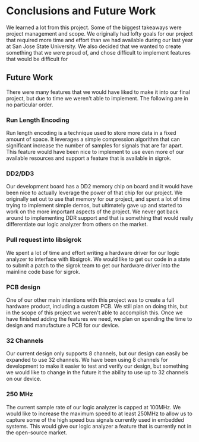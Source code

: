 # Conclusions and Future Work #

We learned a lot from this project. Some of the biggest takeaways were project management and scope. We originally had lofty goals for our project that required more time and effort than we had available during our last year at San Jose State University. We also decided that we wanted to create something that we were proud of, and chose difficult to implement features that would be difficult for 

## Future Work ##

There were many features that we would have liked to make it into our final project, but due to time we weren't able to implement. The following are in no particular order.
 
### Run Length Encoding ###

Run length encoding is a technique used to store more data in a fixed amount of space. It leverages a simple compression algorithm that can significant increase the number of samples for signals that are far apart. This feature would have been nice to implement to use even more of our available resources and support a feature that is available in sigrok.

### DD2/DD3 ###

Our development board has a DD2 memory chip on board and it would have been nice to actually leverage the power of that chip for our project. We originally set out to use that memory for our project, and spent a lot of time trying to implement simple demos, but ultimately gave up and started to work on the more important aspects of the project. We never got back around to implementing DDR support and that is something that would really differentiate our logic analyzer from others on the market.

### Pull request into libsigrok ###

We spent a lot of time and effort writing a hardware driver for our logic analyzer to interface with libsigrok. We would like to get our code in a state to submit a patch to the sigrok team to get our hardware driver into the mainline code base for sigrok. 

### PCB design ###

One of our other main intentions with this project was to create a full hardware product, including a custom PCB. We still plan on doing this, but in the scope of this project we weren't able to accomplish this. Once we have finished adding the features we need, we plan on spending the time to design and manufacture a PCB for our device.

### 32 Channels ###

Our current design only supports 8 channels, but our design can easily be expanded to use 32 channels. We have been using 8 channels for development to make it easier to test and verify our design, but something we would like to change in the future it the ability to use up to 32 channels on our device.

### 250 MHz ###

The current sample rate of our logic analyzer is capped at 100MHz. We would like to increase the maximum speed to at least 250MHz to allow us to capture some of the high speed bus signals currently used in embedded systems. This would give our logic analyzer a feature that is currently not in the open-source market. 